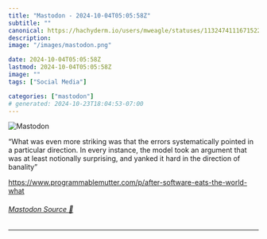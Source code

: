 ```yaml
---
title: "Mastodon - 2024-10-04T05:05:58Z"
subtitle: ""
canonical: https://hachyderm.io/users/mweagle/statuses/113247411167152287
description:
image: "/images/mastodon.png"

date: 2024-10-04T05:05:58Z
lastmod: 2024-10-04T05:05:58Z
image: ""
tags: ["Social Media"]

categories: ["mastodon"]
# generated: 2024-10-23T18:04:53-07:00
---
```

![Mastodon](/images/mastodon.png)

<p>“What was even more striking was that the errors systematically pointed in a particular direction. In every instance, the model took an argument that was at least notionally surprising, and yanked it hard in the direction of banality”</p><p><a href="https://www.programmablemutter.com/p/after-software-eats-the-world-what" target="_blank" rel="nofollow noopener noreferrer" translate="no"><span class="invisible">https://www.</span><span class="ellipsis">programmablemutter.com/p/after</span><span class="invisible">-software-eats-the-world-what</span></a></p>


###### [Mastodon Source 🐘](https://hachyderm.io/@mweagle/113247411167152287)

___
